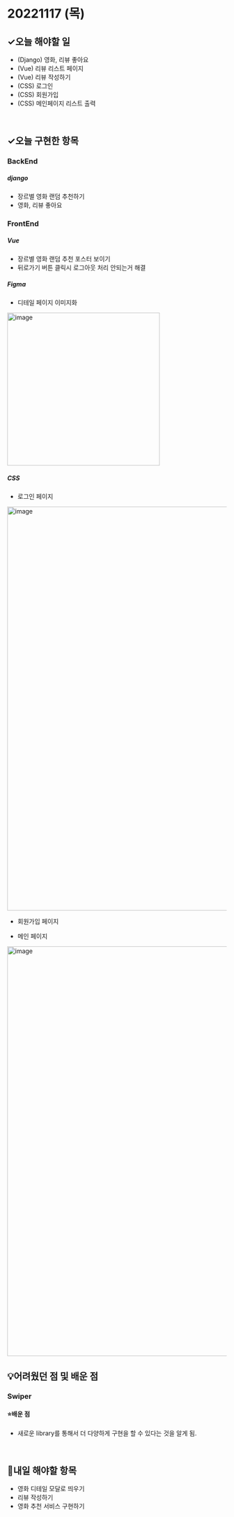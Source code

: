 # 20221117 (목)

## ✓오늘 해야할 일

- (Django) 영화, 리뷰 좋아요
- (Vue) 리뷰 리스트 페이지
- (Vue) 리뷰 작성하기
- (CSS) 로그인
- (CSS) 회원가입
- (CSS) 메인페이지 리스트 출력

<br>

## ✓오늘 구현한 항목

### BackEnd
##### django
- 장르별 영화 랜덤 추천하기
- 영화, 리뷰 좋아요



### FrontEnd
##### Vue
- 장르별 영화 랜덤 추천 포스터 보이기
- 뒤로가기 버튼 클릭시 로그아웃 처리 안되는거 해결


##### Figma
- 디테일 페이지 이미지화

<img width="350" alt="image" src="https://user-images.githubusercontent.com/109333410/202430062-ab4d5e63-f17c-4411-9557-b1de2e94c76f.png">


##### CSS
- 로그인 페이지
<img width="925" alt="image" src="https://user-images.githubusercontent.com/109333410/202433109-a9961222-d674-47cb-af48-bcff33f47c45.png">

- 회원가입 페이지


- 메인 페이지
<img width="938" alt="image" src="https://user-images.githubusercontent.com/109333410/202433340-04b256cf-dcfa-4229-9be0-fe8d4c8ce4a9.png">


<br>

## 💡어려웠던 점 및 배운 점

### Swiper

#### ⭐️배운 점

- 새로운 library를 통해서 더 다양하게 구현을 할 수 있다는 것을 알게 됨.

<br>

## 📆내일 해야할 항목


- 영화 디테일 모달로 띄우기
- 리뷰 작성하기
- 영화 추천 서비스 구현하기



